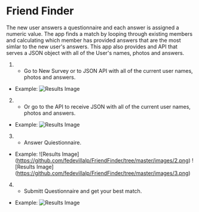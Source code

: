 # Friend Finder


The new user answers a questionnaire and each answer is assigned a numeric value. The app finds a match by looping through existing members and calculating which member has provided answers that are the most simlar to the new user's answers. This app also provides and API that serves a JSON object with all of the User's names, photos and answers. 


1.  * Go to New Survey or to JSON API with all of the current user names, photos and answers.
   
* Example:
![Results Image](https://github.com/fedevillalp/FriendFinder/tree/master/images/1.png)

2.  * Or go to the API to receive JSON with all of the current user names, photos and answers.
   
* Example:
![Results Image](https://github.com/fedevillalp/FriendFinder/tree/master/images/5.png)

3.  * Answer Quiestionnaire.
   
* Example:
![Results Image]
(https://github.com/fedevillalp/FriendFinder/tree/master/images/2.png)
![Results Image]
(https://github.com/fedevillalp/FriendFinder/tree/master/images/3.png)

4.  * Submitt Questionnaire and get your best match.
   
* Example:
![Results Image](https://github.com/fedevillalp/FriendFinder/tree/master/images/4.png)